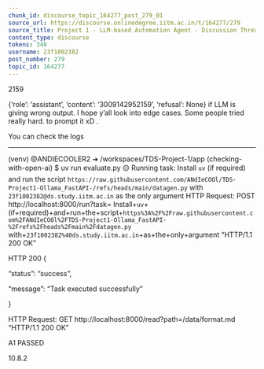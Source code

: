 ```yaml
---
chunk_id: discourse_topic_164277_post_279_01
source_url: https://discourse.onlinedegree.iitm.ac.in/t/164277/279
source_title: Project 1 - LLM-based Automation Agent - Discussion Thread [TDS Jan 2025]
content_type: discourse
tokens: 348
username: 23f1002382
post_number: 279
topic_id: 164277
---
```


2159

{‘role’: ‘assistant’, ‘content’: ‘3009142952159’, ‘refusal’: None} if LLM is giving wrong output. I hope y’all look into edge cases. Some people tried really hard. to prompt it xD .

You can check the logs

---

(venv) @ANDIECOOLER2 ➜ /workspaces/TDS-Project-1/app (checking-with-open-ai) $ uv run evaluate.py 
🟡 Running task: Install `uv` (if required) and run the script `https://raw.githubusercontent.com/ANdIeCOOl/TDS-Project1-Ollama_FastAPI-/refs/heads/main/datagen.py`
with `23f1002382@ds.study.iitm.ac.in` as the only argument
HTTP Request: POST http://localhost:8000/run?task=
Install+`uv`+(if+required)+and+run+the+script+`https%3A%2F%2Fraw.githubusercontent.com%2FANdIeCOOl%2FTDS-Project1-Ollama_FastAPI-%2Frefs%2Fheads%2Fmain%2Fdatagen.py`
with+`23f1002382%40ds.study.iitm.ac.in`+as+the+only+argument
 “HTTP/1.1 200 OK”

HTTP 200 {

“status”: “success”,

“message”: “Task executed successfully”

}

HTTP Request: GET http://localhost:8000/read?path=/data/format.md “HTTP/1.1 200 OK”

A1 PASSED

10.8.2
